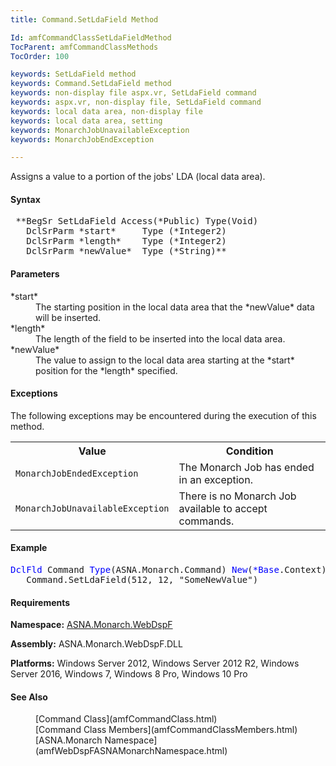 ```yaml
---
title: Command.SetLdaField Method

Id: amfCommandClassSetLdaFieldMethod
TocParent: amfCommandClassMethods
TocOrder: 100

keywords: SetLdaField method
keywords: Command.SetLdaField method
keywords: non-display file aspx.vr, SetLdaField command
keywords: aspx.vr, non-display file, SetLdaField command
keywords: local data area, non-display file
keywords: local data area, setting
keywords: MonarchJobUnavailableException
keywords: MonarchJobEndException

---
```


Assigns a value to a portion of the jobs' LDA (local data area).

#### Syntax
<pre class="syntax"> **BegSr SetLdaField Access(*Public) Type(Void)
   DclSrParm *start*     Type (*Integer2)
   DclSrParm *length*    Type (*Integer2)
   DclSrParm *newValue*  Type (*String)** </pre>

<!--mine -->

#### Parameters
<dl>
        <dt>
 *start* 
        </dt>
        <dd>The starting position in the local data area that the 
 *newValue*  data will be inserted.</dd>
        <dt>
 *length* 
        </dt>
        <dd>The length of the field to be inserted into the local
        data area.</dd>
        <dt>
 *newValue* 
        </dt>
        <dd>The value to assign to the local data area
        starting at the 
 *start*  position for the 
 *length*  specified.</dd>
</dl>

<!--mine -->

#### Exceptions
The following exceptions may be encountered during the execution of this method.
<table class="mytable" cellspacing="0" cellpadding="4" width="90%">
          <colgroup>
            <col width="50%" />
            <col width="50%" />
          </colgroup>
          <tr>
            <th>Value</th>
            <th>Condition</th>
          </tr>          <tr>
            <td><code>MonarchJobEndedException</code></td>
            <td>The Monarch Job has ended
            in an exception.</td>
          </tr>
          <tr>
            <td><code>MonarchJobUnavailableException</code></td>
            <td>There is no Monarch Job
            available to accept commands.</td>
          </tr>
</table>

<!--mine -->

#### Example
<pre class="example"><span style="COLOR: blue">DclFld</span> Command <span style="COLOR: blue">Type</span>(ASNA.Monarch.Command) <span style="COLOR: blue">New</span>(<span style="COLOR: blue">*Base</span>.Context)
   Command.SetLdaField(512, 12, "SomeNewValue")</pre>

<!-- -->

#### Requirements
**Namespace:** [ASNA.Monarch.WebDspF](amfWebDspFNamespace.html)

**Assembly:** ASNA.Monarch.WebDspF.DLL

**Platforms:** Windows Server 2012, Windows Server 2012 R2, Windows Server 2016, Windows 7, Windows 8 Pro, Windows 10 Pro
<!-- end -->

<!--mine -->

#### See Also
<dl>
        <dd>[Command Class](amfCommandClass.html)</dd>
        <dd>[Command Class Members](amfCommandClassMembers.html)</dd>
        <dd>[ASNA.Monarch Namespace](amfWebDspFASNAMonarchNamespace.html)</dd>
</dl>

